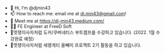 - 👋 Hi, I’m @djmin43
- 📫 How to reach me: email me at dj.min43@gmail.com!
- 🦬 Meet me at https://dj-min43.medium.com/
- 🤷‍♂️ FE Engineer at FreeD Soft
- 🐳멋쟁이사자처럼 도커/쿠버네티스 부트캠프를 수강하고 있습니다. (2022. 1월 수강완료 예정)
- 🦁멋쟁이사자처럼 세렝게티 올빼미 프로젝트 2기 활동을 하고 있습니다.

<!---
djmin43/djmin43 is a ✨ special ✨ repository because its `README.md` (this file) appears on your GitHub profile.
You can click the Preview link to take a look at your changes.
--->
